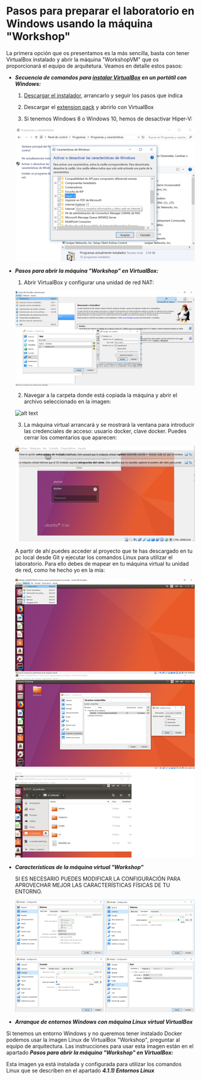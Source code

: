 # Pasos para preparar el laboratorio en Windows usando la máquina "Workshop"

 La primera opción que os presentamos es la más sencilla, basta con tener VirtualBox instalado y abrir la máquina "WorkshopVM"
 que os proporcionará el equipo de arquitetura. Veamos en detalle estos pasos:

 - ***Secuencia de comandos para [instalar VirtualBox](http://www.virtualbox.org/) en un portátil con Windows:***

    1) [Descargar el instalador](http://download.virtualbox.org/virtualbox/5.2.0/VirtualBox-5.2.0-118431-Win.exe),
    arrancarlo y seguir los pasos que indica

    2) Descargar el [extension pack](http://download.virtualbox.org/virtualbox/5.2.0/Oracle_VM_VirtualBox_Extension_Pack-5.2.0-118431.vbox-extpack)
    y abrirlo con VirtualBox

    3) Si tenemos Windows 8 o Windows 10, hemos de desactivar Hiper-V:

    ![alt text](imagenes/desactivar-hiper-v.png "Desactivar Hiper-V")

 - ***Pasos para abrir la máquina "Workshop" en VirtualBox:***

   1) Abrir VirtualBox y configurar una unidad de red NAT:

    ![alt text](imagenes/virtualboxConfiguracion.png "Configurar red de Virtual Box")

   2) Navegar a la carpeta donde está copiada la máquina y abrir el archivo seleccionado en la imagen:

    ![alt text](imagenes/WorkshopVM.png "Abrir máquina virtual")

   3) La máquina virtual arrancará y se mostrará la ventana para introducir las credenciales de acceso: usuario docker, clave docker.
      Puedes cerrar los comentarios que aparecen:

    ![alt text](imagenes/kafkalabLogin.png "Pantalla de login")

   A partir de ahí puedes acceder al proyecto que te has descargado en tu pc local desde Git y ejecutar los comandos Linux para
   utilizar el laboratorio. Para ello debes de mapear en tu máquina virtual tu unidad de red, como he hecho yo en la mía:

    ![alt text](imagenes/kafkalabConfiguracion.png "Configuración")


 - ***Características de la máquina virtual "Workshop"***

    SI ES NECESARIO PUEDES MODIFICAR LA CONFIGURACIÓN PARA APROVECHAR MEJOR LAS CARACTERÍSTICAS
    FÍSICAS DE TU ENTORNO.


    ![alt text](imagenes/kafkalabCaracteristicasFisicas.png "Características físicas")


 - ***Arranque de entornos Windows con máquina Linux virtual VirtualBox***

  Si tenemos un entorno Windows y no queremos tener instalado Docker podemos usar la imagen Linux de VirtualBox "Workshop",
  preguntar al equipo de arquitectura. Las instrucciones para usar esta imagen están en el apartado ***Pasos para abrir la máquina "Workshop" en VirtualBox:***

  Esta imagen ya está instalada y configurada para utilizar los comandos Linux que se describen en el apartado ***4.1.1) Entornos Linux***
